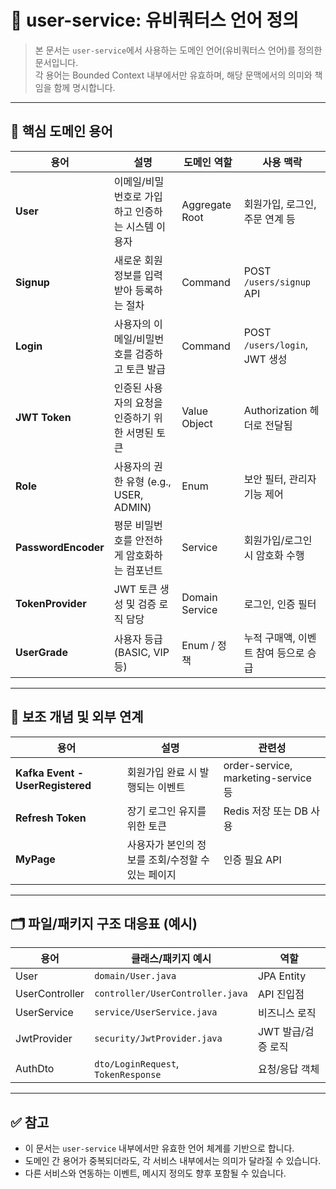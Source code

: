 # 📘 user-service: 유비쿼터스 언어 정의

> 본 문서는 `user-service`에서 사용하는 도메인 언어(유비쿼터스 언어)를 정의한 문서입니다.  
> 각 용어는 Bounded Context 내부에서만 유효하며, 해당 문맥에서의 의미와 책임을 함께 명시합니다.

---

## 🧩 핵심 도메인 용어

| 용어 | 설명 | 도메인 역할 | 사용 맥락 |
|------|------|--------------|-----------|
| **User** | 이메일/비밀번호로 가입하고 인증하는 시스템 이용자 | Aggregate Root | 회원가입, 로그인, 주문 연계 등 |
| **Signup** | 새로운 회원 정보를 입력받아 등록하는 절차 | Command | POST `/users/signup` API |
| **Login** | 사용자의 이메일/비밀번호를 검증하고 토큰 발급 | Command | POST `/users/login`, JWT 생성 |
| **JWT Token** | 인증된 사용자의 요청을 인증하기 위한 서명된 토큰 | Value Object | Authorization 헤더로 전달됨 |
| **Role** | 사용자의 권한 유형 (e.g., USER, ADMIN) | Enum | 보안 필터, 관리자 기능 제어 |
| **PasswordEncoder** | 평문 비밀번호를 안전하게 암호화하는 컴포넌트 | Service | 회원가입/로그인 시 암호화 수행 |
| **TokenProvider** | JWT 토큰 생성 및 검증 로직 담당 | Domain Service | 로그인, 인증 필터 |
| **UserGrade** | 사용자 등급 (BASIC, VIP 등) | Enum / 정책 | 누적 구매액, 이벤트 참여 등으로 승급 |

---

## 🧭 보조 개념 및 외부 연계

| 용어 | 설명 | 관련성 |
|------|------|--------|
| **Kafka Event - UserRegistered** | 회원가입 완료 시 발행되는 이벤트 | order-service, marketing-service 등 |
| **Refresh Token** | 장기 로그인 유지를 위한 토큰 | Redis 저장 또는 DB 사용 |
| **MyPage** | 사용자가 본인의 정보를 조회/수정할 수 있는 페이지 | 인증 필요 API |

---

## 🗂 파일/패키지 구조 대응표 (예시)

| 용어 | 클래스/패키지 예시 | 역할 |
|------|----------------------|------|
| User | `domain/User.java` | JPA Entity |
| UserController | `controller/UserController.java` | API 진입점 |
| UserService | `service/UserService.java` | 비즈니스 로직 |
| JwtProvider | `security/JwtProvider.java` | JWT 발급/검증 로직 |
| AuthDto | `dto/LoginRequest`, `TokenResponse` | 요청/응답 객체 |

---

## ✅ 참고

- 이 문서는 `user-service` 내부에서만 유효한 언어 체계를 기반으로 합니다.
- 도메인 간 용어가 중복되더라도, 각 서비스 내부에서는 의미가 달라질 수 있습니다.
- 다른 서비스와 연동하는 이벤트, 메시지 정의도 향후 포함될 수 있습니다.


